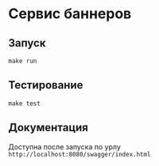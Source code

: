 # Сервис баннеров

## Запуск

```
make run
```

## Тестирование

```
make test
```

## Документация
Доступна после запуска по урлу ```http://localhost:8080/swagger/index.html```
